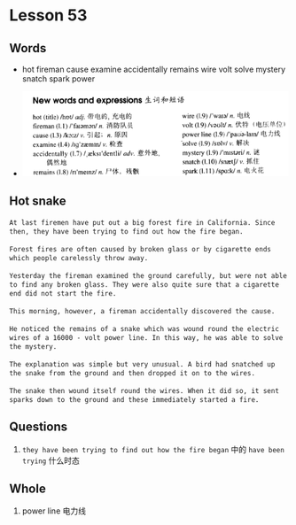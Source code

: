 # Lesson 53

## Words

- hot fireman cause examine accidentally remains wire volt solve mystery snatch spark power

- ![Words](../../../Images/Part2/06/words-53.png)

## Hot snake

```
At last firemen have put out a big forest fire in California. Since then, they have been trying to find out how the fire began.

Forest fires are often caused by broken glass or by cigarette ends which people carelessly throw away.

Yesterday the fireman examined the ground carefully, but were not able to find any broken glass. They were also quite sure that a cigarette end did not start the fire.

This morning, however, a fireman accidentally discovered the cause.

He noticed the remains of a snake which was wound round the electric wires of a 16000 - volt power line. In this way, he was able to solve the mystery.

The explanation was simple but very unusual. A bird had snatched up the snake from the ground and then dropped it on to the wires.

The snake then wound itself round the wires. When it did so, it sent sparks down to the ground and these immediately started a fire.
```

## Questions

1. `they have been trying to find out how the fire began` 中的 `have been trying` 什么时态

## Whole

1. power line 电力线

